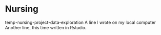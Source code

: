 # Nursing
temp-nursing-project-data-exploration
A line I wrote on my local computer
Another line, this time written in Rstudio. 
